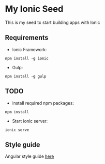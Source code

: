 # My Ionic Seed
This is my seed to start building apps with Ionic

## Requirements
- Ionic Framework:
```shell
npm install -g ionic
```
- Gulp: 
```shell
npm install -g gulp
```

## TODO
- Install required npm packages:
```shell
npm install
```
- Start ionic server:
```shell
ionic serve
```

## Style guide
Angular style guide [here](https://github.com/johnpapa/angular-styleguide)



